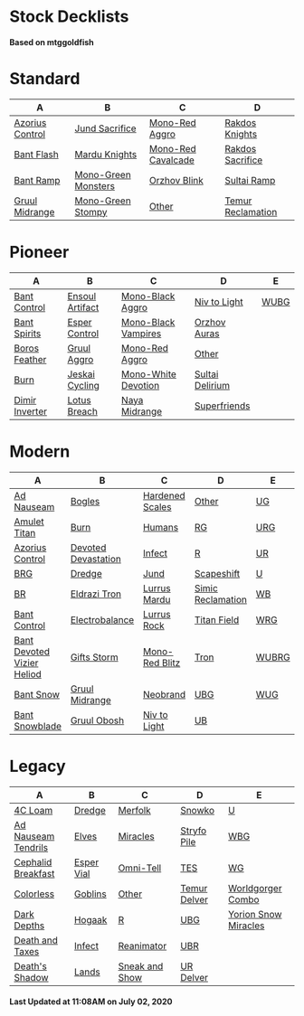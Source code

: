 # Stock Decklists
#### Based on mtggoldfish


# Standard

|                                A                                 |                                    B                                     |                                   C                                    |                                  D                                   |
|------------------------------------------------------------------|--------------------------------------------------------------------------|------------------------------------------------------------------------|----------------------------------------------------------------------|
|[Azorius Control](./mtggoldfish/Standard/decks/Azorius_Control.md)|[Jund Sacrifice](./mtggoldfish/Standard/decks/Jund_Sacrifice.md)          |[Mono-Red Aggro](./mtggoldfish/Standard/decks/Mono-Red_Aggro.md)        |[Rakdos Knights](./mtggoldfish/Standard/decks/Rakdos_Knights.md)      |
|[Bant Flash](./mtggoldfish/Standard/decks/Bant_Flash.md)          |[Mardu Knights](./mtggoldfish/Standard/decks/Mardu_Knights.md)            |[Mono-Red Cavalcade](./mtggoldfish/Standard/decks/Mono-Red_Cavalcade.md)|[Rakdos Sacrifice](./mtggoldfish/Standard/decks/Rakdos_Sacrifice.md)  |
|[Bant Ramp](./mtggoldfish/Standard/decks/Bant_Ramp.md)            |[Mono-Green Monsters](./mtggoldfish/Standard/decks/Mono-Green_Monsters.md)|[Orzhov Blink](./mtggoldfish/Standard/decks/Orzhov_Blink.md)            |[Sultai Ramp](./mtggoldfish/Standard/decks/Sultai_Ramp.md)            |
|[Gruul Midrange](./mtggoldfish/Standard/decks/Gruul_Midrange.md)  |[Mono-Green Stompy](./mtggoldfish/Standard/decks/Mono-Green_Stompy.md)    |[Other](./mtggoldfish/Standard/decks/Other.md)                          |[Temur Reclamation](./mtggoldfish/Standard/decks/Temur_Reclamation.md)|


# Pioneer

|                               A                               |                                B                                |                                    C                                    |                                D                                |                     E                     |
|---------------------------------------------------------------|-----------------------------------------------------------------|-------------------------------------------------------------------------|-----------------------------------------------------------------|-------------------------------------------|
|[Bant Control](./mtggoldfish/Pioneer/decks/Bant_Control.md)    |[Ensoul Artifact](./mtggoldfish/Pioneer/decks/Ensoul_Artifact.md)|[Mono-Black Aggro](./mtggoldfish/Pioneer/decks/Mono-Black_Aggro.md)      |[Niv to Light](./mtggoldfish/Pioneer/decks/Niv_to_Light.md)      |[WUBG](./mtggoldfish/Pioneer/decks/WUBG.md)|
|[Bant Spirits](./mtggoldfish/Pioneer/decks/Bant_Spirits.md)    |[Esper Control](./mtggoldfish/Pioneer/decks/Esper_Control.md)    |[Mono-Black Vampires](./mtggoldfish/Pioneer/decks/Mono-Black_Vampires.md)|[Orzhov Auras](./mtggoldfish/Pioneer/decks/Orzhov_Auras.md)      |                                           |
|[Boros Feather](./mtggoldfish/Pioneer/decks/Boros_Feather.md)  |[Gruul Aggro](./mtggoldfish/Pioneer/decks/Gruul_Aggro.md)        |[Mono-Red Aggro](./mtggoldfish/Pioneer/decks/Mono-Red_Aggro.md)          |[Other](./mtggoldfish/Pioneer/decks/Other.md)                    |                                           |
|[Burn](./mtggoldfish/Pioneer/decks/Burn.md)                    |[Jeskai Cycling](./mtggoldfish/Pioneer/decks/Jeskai_Cycling.md)  |[Mono-White Devotion](./mtggoldfish/Pioneer/decks/Mono-White_Devotion.md)|[Sultai Delirium](./mtggoldfish/Pioneer/decks/Sultai_Delirium.md)|                                           |
|[Dimir Inverter](./mtggoldfish/Pioneer/decks/Dimir_Inverter.md)|[Lotus Breach](./mtggoldfish/Pioneer/decks/Lotus_Breach.md)      |[Naya Midrange](./mtggoldfish/Pioneer/decks/Naya_Midrange.md)            |[Superfriends](./mtggoldfish/Pioneer/decks/Superfriends.md)      |                                           |


# Modern

|                                          A                                           |                                   B                                    |                               C                                |                                 D                                  |                     E                      |
|--------------------------------------------------------------------------------------|------------------------------------------------------------------------|----------------------------------------------------------------|--------------------------------------------------------------------|--------------------------------------------|
|[Ad Nauseam](./mtggoldfish/Modern/decks/Ad_Nauseam.md)                                |[Bogles](./mtggoldfish/Modern/decks/Bogles.md)                          |[Hardened Scales](./mtggoldfish/Modern/decks/Hardened_Scales.md)|[Other](./mtggoldfish/Modern/decks/Other.md)                        |[UG](./mtggoldfish/Modern/decks/UG.md)      |
|[Amulet Titan](./mtggoldfish/Modern/decks/Amulet_Titan.md)                            |[Burn](./mtggoldfish/Modern/decks/Burn.md)                              |[Humans](./mtggoldfish/Modern/decks/Humans.md)                  |[RG](./mtggoldfish/Modern/decks/RG.md)                              |[URG](./mtggoldfish/Modern/decks/URG.md)    |
|[Azorius Control](./mtggoldfish/Modern/decks/Azorius_Control.md)                      |[Devoted Devastation](./mtggoldfish/Modern/decks/Devoted_Devastation.md)|[Infect](./mtggoldfish/Modern/decks/Infect.md)                  |[R](./mtggoldfish/Modern/decks/R.md)                                |[UR](./mtggoldfish/Modern/decks/UR.md)      |
|[BRG](./mtggoldfish/Modern/decks/BRG.md)                                              |[Dredge](./mtggoldfish/Modern/decks/Dredge.md)                          |[Jund](./mtggoldfish/Modern/decks/Jund.md)                      |[Scapeshift](./mtggoldfish/Modern/decks/Scapeshift.md)              |[U](./mtggoldfish/Modern/decks/U.md)        |
|[BR](./mtggoldfish/Modern/decks/BR.md)                                                |[Eldrazi Tron](./mtggoldfish/Modern/decks/Eldrazi_Tron.md)              |[Lurrus Mardu](./mtggoldfish/Modern/decks/Lurrus_Mardu.md)      |[Simic Reclamation](./mtggoldfish/Modern/decks/Simic_Reclamation.md)|[WB](./mtggoldfish/Modern/decks/WB.md)      |
|[Bant Control](./mtggoldfish/Modern/decks/Bant_Control.md)                            |[Electrobalance](./mtggoldfish/Modern/decks/Electrobalance.md)          |[Lurrus Rock](./mtggoldfish/Modern/decks/Lurrus_Rock.md)        |[Titan Field](./mtggoldfish/Modern/decks/Titan_Field.md)            |[WRG](./mtggoldfish/Modern/decks/WRG.md)    |
|[Bant Devoted Vizier Heliod](./mtggoldfish/Modern/decks/Bant_Devoted_Vizier_Heliod.md)|[Gifts Storm](./mtggoldfish/Modern/decks/Gifts_Storm.md)                |[Mono-Red Blitz](./mtggoldfish/Modern/decks/Mono-Red_Blitz.md)  |[Tron](./mtggoldfish/Modern/decks/Tron.md)                          |[WUBRG](./mtggoldfish/Modern/decks/WUBRG.md)|
|[Bant Snow](./mtggoldfish/Modern/decks/Bant_Snow.md)                                  |[Gruul Midrange](./mtggoldfish/Modern/decks/Gruul_Midrange.md)          |[Neobrand](./mtggoldfish/Modern/decks/Neobrand.md)              |[UBG](./mtggoldfish/Modern/decks/UBG.md)                            |[WUG](./mtggoldfish/Modern/decks/WUG.md)    |
|[Bant Snowblade](./mtggoldfish/Modern/decks/Bant_Snowblade.md)                        |[Gruul Obosh](./mtggoldfish/Modern/decks/Gruul_Obosh.md)                |[Niv to Light](./mtggoldfish/Modern/decks/Niv_to_Light.md)      |[UB](./mtggoldfish/Modern/decks/UB.md)                              |                                            |


# Legacy

|                                   A                                    |                          B                           |                              C                               |                            D                             |                                    E                                     |
|------------------------------------------------------------------------|------------------------------------------------------|--------------------------------------------------------------|----------------------------------------------------------|--------------------------------------------------------------------------|
|[4C Loam](./mtggoldfish/Legacy/decks/4C_Loam.md)                        |[Dredge](./mtggoldfish/Legacy/decks/Dredge.md)        |[Merfolk](./mtggoldfish/Legacy/decks/Merfolk.md)              |[Snowko](./mtggoldfish/Legacy/decks/Snowko.md)            |[U](./mtggoldfish/Legacy/decks/U.md)                                      |
|[Ad Nauseam Tendrils](./mtggoldfish/Legacy/decks/Ad_Nauseam_Tendrils.md)|[Elves](./mtggoldfish/Legacy/decks/Elves.md)          |[Miracles](./mtggoldfish/Legacy/decks/Miracles.md)            |[Stryfo Pile](./mtggoldfish/Legacy/decks/Stryfo_Pile.md)  |[WBG](./mtggoldfish/Legacy/decks/WBG.md)                                  |
|[Cephalid Breakfast](./mtggoldfish/Legacy/decks/Cephalid_Breakfast.md)  |[Esper Vial](./mtggoldfish/Legacy/decks/Esper_Vial.md)|[Omni-Tell](./mtggoldfish/Legacy/decks/Omni-Tell.md)          |[TES](./mtggoldfish/Legacy/decks/TES.md)                  |[WG](./mtggoldfish/Legacy/decks/WG.md)                                    |
|[Colorless](./mtggoldfish/Legacy/decks/Colorless.md)                    |[Goblins](./mtggoldfish/Legacy/decks/Goblins.md)      |[Other](./mtggoldfish/Legacy/decks/Other.md)                  |[Temur Delver](./mtggoldfish/Legacy/decks/Temur_Delver.md)|[Worldgorger Combo](./mtggoldfish/Legacy/decks/Worldgorger_Combo.md)      |
|[Dark Depths](./mtggoldfish/Legacy/decks/Dark_Depths.md)                |[Hogaak](./mtggoldfish/Legacy/decks/Hogaak.md)        |[R](./mtggoldfish/Legacy/decks/R.md)                          |[UBG](./mtggoldfish/Legacy/decks/UBG.md)                  |[Yorion Snow Miracles](./mtggoldfish/Legacy/decks/Yorion_Snow_Miracles.md)|
|[Death and Taxes](./mtggoldfish/Legacy/decks/Death_and_Taxes.md)        |[Infect](./mtggoldfish/Legacy/decks/Infect.md)        |[Reanimator](./mtggoldfish/Legacy/decks/Reanimator.md)        |[UBR](./mtggoldfish/Legacy/decks/UBR.md)                  |                                                                          |
|[Death's Shadow](./mtggoldfish/Legacy/decks/Death's_Shadow.md)          |[Lands](./mtggoldfish/Legacy/decks/Lands.md)          |[Sneak and Show](./mtggoldfish/Legacy/decks/Sneak_and_Show.md)|[UR Delver](./mtggoldfish/Legacy/decks/UR_Delver.md)      |                                                                          |



#### Last Updated at 11:08AM on July 02, 2020